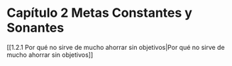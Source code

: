 # Capítulo 2 Metas Constantes y Sonantes

[[1.2.1 Por qué no sirve de mucho ahorrar sin objetivos|Por qué no sirve de mucho ahorrar sin objetivos]]
